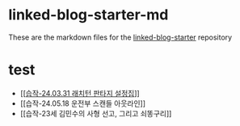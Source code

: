 # linked-blog-starter-md
These are the markdown files for the [linked-blog-starter](https://github.com/matthewwong525/linked-blog-starter) repository

# test
- [[[습작-24.03.31 래치턴 판타지 설정집]()]]
- [[습작-24.05.18 운전부 스캔들 아웃라인]]
- [[습작-23세 김민수의 사형 선고, 그리고 쇠똥구리]]
